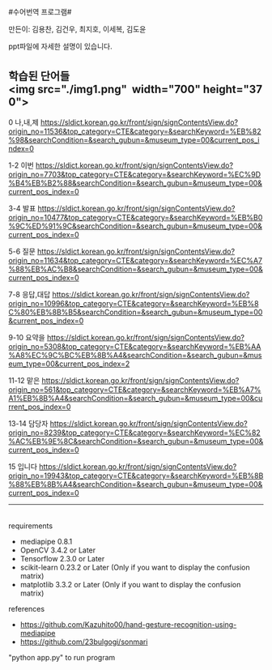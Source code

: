 #수어번역 프로그램#

만든이: 김용찬, 김건우, 최지호, 이세복, 김도윤

ppt파일에 자세한 설명이 있습니다.

######
학습된 단어들
<img src="./img1.png"  width="700" height="370">
------------------------------------------------------------------------------------------------------------------------------------------------------
0 나,내,제 https://sldict.korean.go.kr/front/sign/signContentsView.do?origin_no=11536&top_category=CTE&category=&searchKeyword=%EB%82%98&searchCondition=&search_gubun=&museum_type=00&current_pos_index=0

1-2 이번  https://sldict.korean.go.kr/front/sign/signContentsView.do?origin_no=7703&top_category=CTE&category=&searchKeyword=%EC%9D%B4%EB%B2%88&searchCondition=&search_gubun=&museum_type=00&current_pos_index=0

3-4 발표 https://sldict.korean.go.kr/front/sign/signContentsView.do?origin_no=10477&top_category=CTE&category=&searchKeyword=%EB%B0%9C%ED%91%9C&searchCondition=&search_gubun=&museum_type=00&current_pos_index=0

5-6 질문 https://sldict.korean.go.kr/front/sign/signContentsView.do?origin_no=11634&top_category=CTE&category=&searchKeyword=%EC%A7%88%EB%AC%B8&searchCondition=&search_gubun=&museum_type=00&current_pos_index=0

7-8 응답,대답 https://sldict.korean.go.kr/front/sign/signContentsView.do?origin_no=10996&top_category=CTE&category=&searchKeyword=%EB%8C%80%EB%8B%B5&searchCondition=&search_gubun=&museum_type=00&current_pos_index=0

9-10 요약을 https://sldict.korean.go.kr/front/sign/signContentsView.do?origin_no=5308&top_category=CTE&category=&searchKeyword=%EB%AA%A8%EC%9C%BC%EB%8B%A4&searchCondition=&search_gubun=&museum_type=00&current_pos_index=2

11-12 맡은 https://sldict.korean.go.kr/front/sign/signContentsView.do?origin_no=561&top_category=CTE&category=&searchKeyword=%EB%A7%A1%EB%8B%A4&searchCondition=&search_gubun=&museum_type=00&current_pos_index=0

13-14 담당자 https://sldict.korean.go.kr/front/sign/signContentsView.do?origin_no=8239&top_category=CTE&category=&searchKeyword=%EC%82%AC%EB%9E%8C&searchCondition=&search_gubun=&museum_type=00&current_pos_index=0

15 입니다 https://sldict.korean.go.kr/front/sign/signContentsView.do?origin_no=19943&top_category=CTE&category=&searchKeyword=%EB%8B%88%EB%8B%A4&searchCondition=&search_gubun=&museum_type=00&current_pos_index=0

-------------------------------------------------------------------------------------------------------------------------------------------------------
######
requirements

- mediapipe 0.8.1
- OpenCV 3.4.2 or Later
- Tensorflow 2.3.0 or Later
- scikit-learn 0.23.2 or Later (Only if you want to display the confusion matrix)
- matplotlib 3.3.2 or Later (Only if you want to display the confusion matrix)

references

- https://github.com/Kazuhito00/hand-gesture-recognition-using-mediapipe
- https://github.com/23bulgogi/sonmari

"python app.py" to run program
